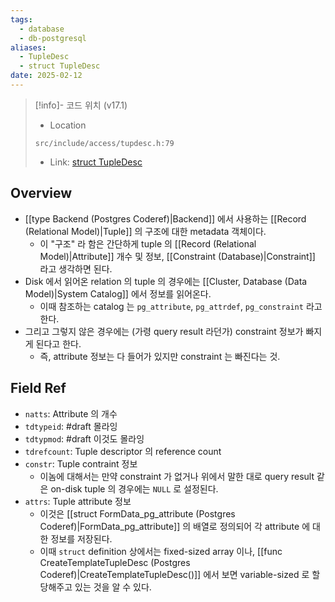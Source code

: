 ```yaml
---
tags:
  - database
  - db-postgresql
aliases:
  - TupleDesc
  - struct TupleDesc
date: 2025-02-12
---
```

> [!info]- 코드 위치 (v17.1)
> - Location
> ```
> src/include/access/tupdesc.h:79
> ```
> - Link: [struct TupleDesc](https://github.com/postgres/postgres/blob/REL_17_1/src/include/access/tupdesc.h#L48-L89)

## Overview

- [[type Backend (Postgres Coderef)|Backend]] 에서 사용하는 [[Record (Relational Model)|Tuple]] 의 구조에 대한 metadata 객체이다.
	- 이 "구조" 라 함은 간단하게 tuple 의 [[Record (Relational Model)|Attribute]] 개수 및 정보, [[Constraint (Database)|Constraint]] 라고 생각하면 된다.
- Disk 에서 읽어온 relation 의 tuple 의 경우에는 [[Cluster, Database (Data Model)|System Catalog]] 에서 정보를 읽어온다.
	- 이때 참조하는 catalog 는 `pg_attribute`, `pg_attrdef`, `pg_constraint` 라고 한다.
- 그리고 그렇지 않은 경우에는 (가령 query result 라던가) constraint 정보가 빠지게 된다고 한다.
	- 즉, attribute 정보는 다 들어가 있지만 constraint 는 빠진다는 것.

## Field Ref

- `natts`: Attribute 의 개수
- `tdtypeid`: #draft 몰라잉
- `tdtypmod`: #draft 이것도 몰라잉
- `tdrefcount`: Tuple descriptor 의 reference count
- `constr`: Tuple contraint 정보
	- 이놈에 대해서는 만약 constraint 가 없거나 위에서 말한 대로 query result 같은 on-disk tuple 의 경우에는 `NULL` 로 설정된다.
- `attrs`: Tuple attribute 정보
	- 이것은 [[struct FormData_pg_attribute (Postgres Coderef)|FormData_pg_attribute]] 의 배열로 정의되어 각 attribute 에 대한 정보를 저장된다.
	- 이때 `struct` definition 상에서는 fixed-sized array 이나, [[func CreateTemplateTupleDesc (Postgres Coderef)|CreateTemplateTupleDesc()]] 에서 보면 variable-sized 로 할당해주고 있는 것을 알 수 있다.